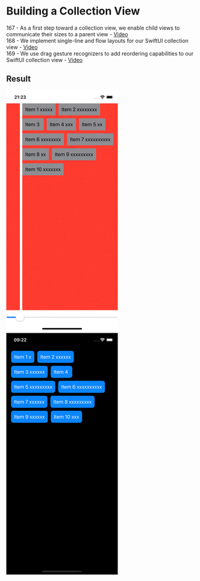 # Building a Collection View

167 - As a first step toward a collection view, we enable child views to communicate their sizes to a parent view - [Video](https://talk.objc.io/episodes/S01E167-building-a-collection-view-part-1)  
168 - We implement single-line and flow layouts for our SwiftUI collection view - [Video](https://talk.objc.io/episodes/S01E168-building-a-collection-view-part-2)  
169 - We use drag gesture recognizers to add reordering capabilities to our SwiftUI collection view - [Video]([https://talk.objc.io/episodes/S01E168-building-a-collection-view-part-2](https://talk.objc.io/episodes/S01E169-reordering-with-drag-gestures))


## Result
![Demo gif](https://github.com/gloomikon/objc_swiftui/blob/main/167_BuildingCollectionView/assets/demo.gif)  
![Demo gif](https://github.com/gloomikon/objc_swiftui/blob/main/167_BuildingCollectionView/assets/demo2.gif)  
